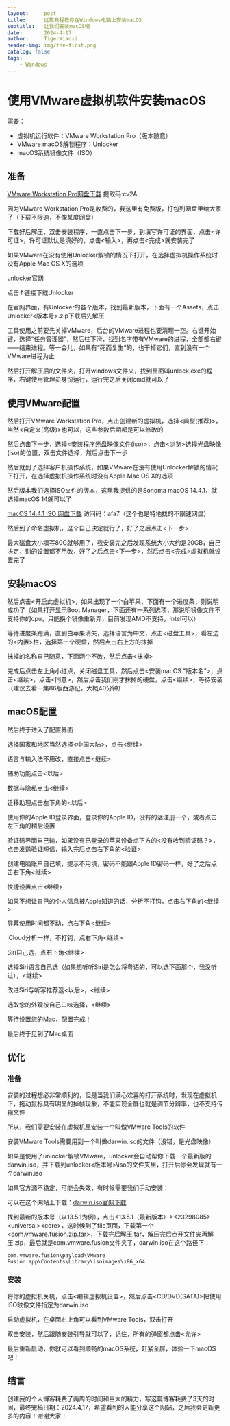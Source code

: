 ```yaml
---
layout:     post
title:      这篇教程教你在Windows电脑上安装macOS
subtitle:   让我们安装macOS吧
date:       2024-4-17
author:     TigerXiaoxi
header-img: img/the-first.png
catalog: false
tags:
    - Windows
---
```



# 使用VMware虚拟机软件安装macOS

需要：

- 虚拟机运行软件：VMware Workstation Pro（版本随意）
- VMware macOS解锁程序：Unlocker
- macOS系统镜像文件（ISO）

准备
------------

[VMware Workstation Pro网盘下载](https://caiyun.139.com/m/i?1A5Cvaun8nrql) 提取码:cv2A

因为VMware Workstation Pro是收费的，我这里有免费版，打包到网盘里给大家了（下载不限速，不像某度网盘）

下载好后解压，双击安装程序，一直点击下一步，到填写许可证的界面，点击<许可证>，许可证默认是填好的，点击<输入>，再点击<完成>就安装完了

如果VMware在没有使用Unlocker解锁的情况下打开，在选择虚拟机操作系统时没有Apple Mac OS X的选项

[unlocker官网](https://github.com/DrDonk/unlocker/releases)

点击↑链接下载Unlocker

在官网界面，有Unlocker的各个版本，找到最新版本，下面有一个Assets，点击Unlocker<版本号>.zip下载后先解压

工具使用之前要先关掉VMware，后台的VMware进程也要清理一空。右键开始键，选择“任务管理器”，然后往下滑，找到名字带有VMware的进程，全部都右键——结束进程。等一会儿，如果有“死而复生”的，也干掉它们，直到没有一个VMware进程为止

然后打开解压后的文件夹，打开windows文件夹，找到里面叫unlock.exe的程序，右键使用管理员身份运行，运行完之后关闭cmd就可以了

使用VMware配置
------------

然后打开VMware Workstation Pro，点击创建新的虚拟机，选择<典型(推荐)>，当然<自定义(高级)>也可以，这些参数后期都是可以修改的

然后点击下一步，选择<安装程序光盘映像文件(iso)>，点击<浏览>选择光盘映像(iso)的位置，双击文件选择，然后点击下一步

然后就到了选择客户机操作系统，如果VMware在没有使用Unlocker解锁的情况下打开，在选择虚拟机操作系统时没有Apple Mac OS X的选项

然后版本我们选择ISO文件的版本，这里我提供的是Sonoma macOS 14.4.1，就选择macOS 14就可以了

[macOS 14.4.1 ISO 网盘下载](https://cloud.189.cn/t/FBzAvazmaYvi) 访问码：afa7（这个也是特地找的不限速网盘）

然后到了命名虚拟机，这个自己决定就行了，好了之后点击<下一步>

最大磁盘大小填写80G就够用了，我安装完之后发现系统大小大约是20GB，自己决定，别的设置都不用改，好了之后点击<下一步>，然后点击<完成>虚拟机就设置完了

安装macOS
------------

然后点击<开启此虚拟机>，如果出现了一个白苹果，下面有一个进度条，则说明成功了（如果打开显示Boot Manager，下面还有一系列选项，那说明镜像文件不支持你的cpu，只能换个镜像重新弄，目前发现AMD不支持，Intel可以）

等待进度条跑满，直到白苹果消失，选择语言为中文，点击<磁盘工具>，看左边的<内置>栏，选择第一个硬盘，然后点击右上方的抹掉

抹掉的名称自己随意，下面两个不改，然后点击<抹掉>

完成后点击左上角小红点，关闭磁盘工具，然后点击<安装macOS "版本名">，点击<继续>，点击<同意>，然后点击我们刚才抹掉的硬盘，点击<继续>，等待安装（建议去看一集86版西游记，大概40分钟）

macOS配置
------------

然后终于进入了配置界面

选择国家和地区当然选择<中国大陆>，点击<继续>

语言与输入法不用改，直接点击<继续>

辅助功能点击<以后>

数据与隐私点击<继续>

迁移助理点击左下角的<以后>

使用你的Apple ID登录界面，登录你的Apple ID，没有的话注册一个，或者点击左下角的稍后设置

验证码界面自己输，如果没有已登录的苹果设备点下方的<没有收到验证码？>，点击发送验证短信，输入完后点击右下角的<验证>

创建电脑账户自己填，提示不用填，密码不能跟Apple ID密码一样，好了之后点击右下角<继续>

快捷设置点击<继续>

如果不想让自己的个人信息被Apple知道的话，分析不打钩，点击右下角的<继续>

屏幕使用时间都不动，点右下角<继续>

iCloud分析一样，不打钩，点右下角<继续>

Siri自己选，点右下角<继续>

选择Siri语言自己选（如果想听听Siri是怎么将粤语的，可以选下面那个，我没听过），<继续>

改进Siri与听写推荐选<以后>，<继续>

选取您的外观按自己口味选择，<继续>

等待设置您的Mac，配置完成！

最后终于见到了Mac桌面


优化
------------
### 准备

安装的过程想必非常顺利的，但是当我们满心欢喜的打开系统时，发现在虚拟机下，拖动鼠标具有明显的掉帧现象，不能实现全屏也就是调节分辨率，也不支持传输文件

所以，我们需要安装在虚拟机里安装一个叫做VMware Tools的软件

安装VMware Tools需要用到一个叫做darwin.iso的文件（没错，是光盘映像）

如果是使用了unlocker解锁VMware，unlocker会自动帮你下载一个最新版的darwin.iso，并下载到unlocker<版本号>\iso的文件夹里，打开后你会发现就有一个darwin.iso

如果官方源不稳定，可能会失效，有时候需要我们手动安装：

可以在这个网站上下载：[darwin.iso官网下载](http://softwareupdate.vmware.com/cds/vmw-desktop/fusion/)

找到最新的版本号（以13.5.1为例），点击<13.5.1（最新版本）>\<23298085>\<universal>\<core>，这时候到了file页面，下载第一个<com.vmware.fusion.zip.tar>，下载完后解压.tar，解压完后点开文件夹再解压.zip，最后就是com.vmware.fusion文件夹了，darwin.iso在这个路径下：

```
com.vmware.fusion\payload\VMware Fusion.app\Contents\Library\isoimages\x86_x64
```
### 安装

将你的虚拟机关机，点击<编辑虚拟机设置>，然后点击<CD/DVD(SATA)>把使用ISO映像文件指定为darwin.iso

启动虚拟机，在桌面右上角可以看到VMware Tools，双击打开

双击安装，然后跟随安装引导就可以了，记住，所有的弹窗都点击<允许>

最后重新启动，你就可以看到顺畅的macOS系统，赶紧全屏，体验一下macOS吧！

结言
------------
创建我的个人博客耗费了两周的时间和巨大的精力，写这篇博客耗费了3天的时间，最终完稿日期：2024.4.17，希望看到的人能分享这个网站，之后我会更新更多的内容！谢谢大家！


